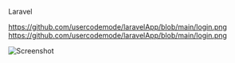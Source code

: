 Laravel

https://github.com/usercodemode/laravelApp/blob/main/login.png
https://github.com/usercodemode/laravelApp/blob/main/login.png

![Screenshot](login.png)
